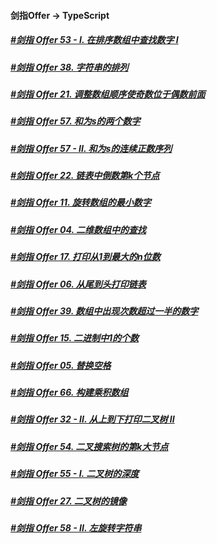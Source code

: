 #### 剑指Offer -> TypeScript

##### [#剑指 Offer 53 - I. 在排序数组中查找数字 I](./53.md) 
##### [#剑指 Offer 38. 字符串的排列](./38.md) 
##### [#剑指 Offer 21. 调整数组顺序使奇数位于偶数前面](./21.md) 
##### [#剑指 Offer 57. 和为s的两个数字](./57.md) 
##### [#剑指 Offer 57 - II. 和为s的连续正数序列](./57-2.md) 
##### [#剑指 Offer 22. 链表中倒数第k个节点](./22.md) 
##### [#剑指 Offer 11. 旋转数组的最小数字](./11.md) 
##### [#剑指 Offer 04. 二维数组中的查找](./04.md) 
##### [#剑指 Offer 17. 打印从1到最大的n位数](./17.md) 
##### [#剑指 Offer 06. 从尾到头打印链表](./06.md) 
##### [#剑指 Offer 39. 数组中出现次数超过一半的数字](./39.md) 
##### [#剑指 Offer 15. 二进制中1的个数](./15.md) 
##### [#剑指 Offer 05. 替换空格](./05.md) 
##### [#剑指 Offer 66. 构建乘积数组](./66.md) 
##### [#剑指 Offer 32 - II. 从上到下打印二叉树 II](./32.md) 
##### [#剑指 Offer 54. 二叉搜索树的第k大节点](./54.md) 
##### [#剑指 Offer 55 - I. 二叉树的深度](./55.md) 
##### [#剑指 Offer 27. 二叉树的镜像](./27.md) 
##### [#剑指 Offer 58 - II. 左旋转字符串](./58.md) 